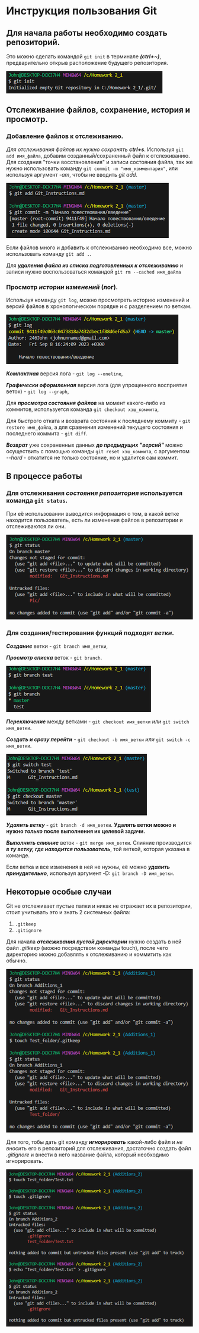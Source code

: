 # Инструкция пользования Git

## Для начала работы необходимо создать репозиторий.

Это можно сделать командой `git init` в терминале ***(ctrl+~)***, предварительно открыв расположение будущего репозитория.

![Initialization repository](Pic/init.png)

## Отслеживание файлов, сохранение, история и просмотр.

### Добавление файлов к отслеживанию.

*Для отслеживания файлов их нужно сохранять __ctrl+s__*. Используя `git add имя_файла`, добавим созданный/сохраненный файл к отслеживанию. Для создания "точки восстановления" и записи состояния файла, так же нужно использовать команду `git commit -m "имя_комментария"`, или используя аргумент *-am*, чтобы не вводить *git add*.

![Adding/commiting files](Pic/add_commit.png)

Если файлов много и добавить к отслеживанию необходимо все, можно использовать команду `git add .`.

Для ***удаления файла из списка подготовленных к отслеживанию*** и записи нужно воспользоваться командой `git rm --cached имя_файла`

### Просмотр ***истории изменений*** (лог).

Используя команду `git log`, можно просмотреть историю изменений и версий файлов в хронологическом порядке и с разделением по веткам.

![Using git log](Pic/git_log.png)

***Компактная*** версия лога - `git log --oneline`,

***Графически оформленная*** версия лога (для упрощенного восприятия веток) - `git log --graph`,

Для ***просмотра состояния файлов*** на момент какого-либо из коммитов, используется команда `git checkout хэш_коммита`,

Для быстрого отката и возврата состояния к последнему коммиту - `git restore имя_файла`, а для сравнения изменений текущего состояния и последнего коммита - `git diff`.

***Возврат*** уже сохраненных данных ***до предыдущих "версий"*** можно осуществить с помощью команды `git reset хэш_коммита`, с аргументом *--hard* - откатится не только состояние, но и удалится сам коммит. 

## В процессе работы

### Для отслеживания ***состояния репозитория*** используется команда `git status`.

При её использовании выводится информация о том, в какой ветке находится пользователь, есть ли изменения файлов в репозитории и отслеживаются ли они.

![Checking git status](Pic/git_status.png)

### Для создания/тестирования функций подходят ***ветки***.

***Создание*** ветки - `git branch имя_ветки`,

***Просмотр списка*** веток - `git branch`.

![Creating/listing branch](Pic/branches.png)

***Переключение*** между ветками - `git checkout имя_ветки` *или* `git switch имя_ветки`.

***Создать и сразу перейти*** - `git checkout -b имя_ветки` *или* `git switch -c имя_ветки`.

![Switching branches](Pic/switching_branches.png)

***Удалить ветку*** - `git branch -d имя_ветки`. **Удалять ветки можно и нужно _только_ после выполнения их целевой задачи.**

***Выполнить слияние*** веток - `git merge имя_ветки`. Слияние производится ***в ту ветку, где находится пользователь***, той веткой, которая указана в команде.

Если ветка и все изменения в ней не нужны, её можно ***удалить принудительно***, используя аргумент -D: `git branch -D имя_ветки`.

## Некоторые особые случаи

Git не отслеживает пустые папки и никак не отражает их в репозитории, стоит учитывать это и знать 2 системных файла:

1. `.gitkeep`
2. `.gitignore`

Для начала ***отслеживания пустой директории*** нужно создать в ней файл *.gitkeep* (можно посредством команды touch), после чего директорию можно добавлять к отслеживанию и коммитить как обычно.

![Keeping empty directory](Pic/git_keep.png)

Для того, тобы дать git команду ***игнорировать*** какой-либо файл и *не вносить* его в репозиторий для отслеживания, достаточно создать файл *.gitignore* и внести в него название файла, который необходимо игнорировать.

![Ignoring test directory](Pic/git_ignore.png)

